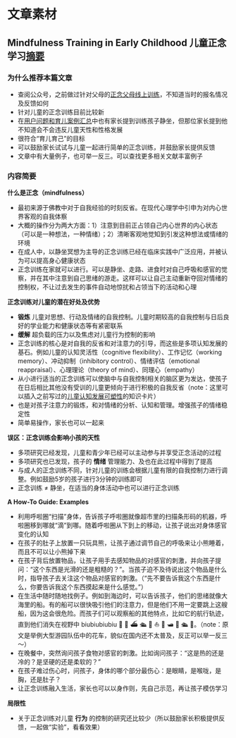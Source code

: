 # 文章素材
## Mindfulness Training in Early Childhood 儿童正念学习[摘要](https://onlinelibrary.wiley.com/doi/abs/10.1111/j.1750-8606.2012.00241.x)
### 为什么推荐本篇文章
+ 查阅公众号，之前做过针对父母的[正念父母线上训练](https://mp.weixin.qq.com/s?__biz=MzAwNzUyODQxOQ==&mid=2651544792&idx=2&sn=4a1ac480e8847770038993e7451bfc30&scene=0#wechat_redirect&rd2werd=1#wechat_redirect)，不知道当时的报名情况及反馈如何
+ 针对儿童的正念训练目前比较新
+ 在[用户问题和育儿案例汇总](https://shimo.im/spreadsheet/H5dRIxjaGjQMz9vn/EAc2K/)中也有家长提到训练孩子静坐，但那位家长提到他不知道会不会违反儿童天性和性格发展
+ 很符合“育儿育己”的目标
+ 可以鼓励家长试试与儿童一起进行简单的正念训练，并鼓励家长提供反馈
+ 文章中有大量例子，也可举一反三。可以查找更多相关文献丰富例子

### 内容简要
**什么是正念（mindfulness）**
+ 最初来源于佛教中对于自我经验的时刻反省。在现代心理学中引申为对内心世界客观的自我体察
+ 大概的操作分为两大方面：1）注意到目前正占领自己内心世界的内心状态（可以是一种想法，一种情绪）；2）清晰客观地觉知到引发这种想法或情绪的环境
+ 在成人中，以静坐冥想为主导的正念训练已经在临床实践中广泛应用，并被认为可以提高身心健康状态
+ 正念训练在家就可以进行。可以是静坐、走路、进食时对自己呼吸和感官的觉察，并在其中注意到自己思绪的游走。这样可以让自己主动重新夺回对情绪的控制权，不让过去发生的事件自动地惊扰和占领当下的活动和心理

**正念训练对儿童的潜在好处及优势**
+ **锻炼** 儿童对思想、行动及情绪的自我控制。儿童时期较高的自我控制与日后良好的学业能力和健康状态等有紧密联系
+ **缓解** 超负载的压力以及焦虑对儿童行为控制的影响
+ 正念训练的核心是对自我的反省和对注意力的引导，而这些是多项认知发展的基石。例如儿童的认知灵活性（cognitive flexibility）、工作记忆（working memory）、冲动抑制（inhibitory control）、情绪评估（emotional reappraisal）、心理理论（theory of mind）、同理心（empathy）
+ 从小进行适当的正念训练可以使脑中与自我控制相关的脑区更为发达，使孩子在日后相比其他没有受训的儿童更倾向于进行积极的自我反省（note：这里可以插入之前写过的[儿童认知发展可塑性](https://mp.weixin.qq.com/s?__biz=MzAwNzUyODQxOQ==&mid=2651544677&idx=3&sn=0a82f589a69ec743943c9c9058d6eab2&scene=0#wechat_redirect&rd2werd=1#wechat_redirect)的知识卡片）
+ 也是对孩子注意力的锻炼，和对情绪的分析、认知和管理。增强孩子的情绪稳定性
+ 简单易操作，家长也可以一起来

**误区：正念训练会影响小孩的天性**
+ 多项研究已经发现，儿童和青少年已经可以主动参与并享受正念活动的过程
+ 多项研究也已发现，孩子的 **情绪** 管理能力、及也在此过程中得到了提高
+ 与成人的正念训练不同，针对儿童的训练会根据儿童有限的自我控制力进行调整。例如鼓励5岁的孩子进行3分钟的训练即可
+ 正念训练 ≠ 静坐，在适当的身体活动中也可以进行正念训练

**A How-To Guide: Examples**
+ 利用呼啦圈“扫描”身体，告诉孩子呼啦圈就像超市里的扫描条形码的机器，呼啦圈移到哪就“滴”到哪。随着呼啦圈从下到上的移动，让孩子说出对身体感官变化的认知
+ 在孩子的肚子上放置一只玩具熊，让孩子通过调节自己的呼吸来让小熊睡着，而且不可以让小熊掉下来
+ 在孩子背后放置物品，让孩子用手去感知物品的对感官的刺激，并向孩子提问：“这个东西是光滑的还是粗糙的？”。当孩子迫不及待说出这个物品是什么时，指导孩子去关注这个物品对感官的刺激。（“先不要告诉我这个东西是什么，你要告诉我这个东西摸起来是什么感觉。”）
+ 在生活中随时随地找例子。例如到海边时，可以告诉孩子，他们的思绪就像大海里的船。有的船可以很快吸引他们的注意力，但是他们不用一定要跳上这艘船，因为这会很危险。而孩子们可以观察船的其他特点，比如它的航行轨迹，直到他们消失在视野中 biubiubiubiu 🌊 🚢 ⛴ 🛳 🚤 ⛵️ 🛶 🛥 🚢 🛳 🌊。（note：原文是举例大型游园队伍中的花车，貌似在国内还不太普及，反正可以举一反三～）
+ 在晚餐中，突然询问孩子食物对感官的刺激。比如询问孩子：“这是热的还是冷的？是坚硬的还是柔软的？”
+ 在孩子难过伤心时，问孩子，身体的哪个部分最伤心：是眼睛，是喉咙，是胸，还是肚子？
+ 让正念训练融入生活，家长也可以以身作则，先自己示范，再让孩子模仿学习

**局限性**
+ 关于正念训练对儿童 **行为** 的控制的研究还比较少（所以鼓励家长积极提供反馈，一起做“实验”，看看效果）
